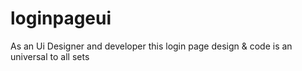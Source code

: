 # loginpageui
As an Ui Designer and developer this login page design &amp; code is an universal to all sets
